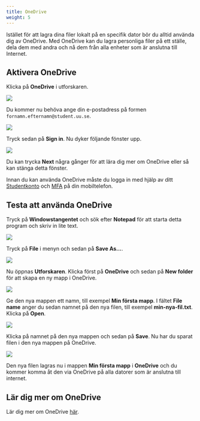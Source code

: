 ```yaml
---
title: OneDrive
weight: 5
---
```


Istället för att lagra dina filer lokalt på en specifik dator bör du alltid
använda dig av OneDrive. Med OneDrive kan du lagra personliga filer på ett
ställe, dela dem med andra och nå dem från alla enheter som är anslutna till
Internet.

## Aktivera OneDrive

Klicka på **OneDrive** i utforskaren. 

![](/images/studenttjanster/windows/explorer-onedrive.png)

Du kommer nu behöva ange din e-postadress på formen
`fornamn.efternamn@student.uu.se`. 

![](/images/studenttjanster/windows/onedrive-setup.png)

Tryck sedan på **Sign in**. Nu dyker följande fönster upp. 

![](/images/studenttjanster/windows/onedrive-setup-2.png)

Du kan trycka **Next** några gånger för att lära dig mer om OneDrive eller så
kan stänga detta fönster. 

Innan du kan använda OneDrive måste du logga in med hjälp av ditt
[Studentkonto](preparation/#studentkonto) och
[MFA](microsoft/#aktivera-multifaktorautentisering-mfa) på din mobiltelefon.

## Testa att använda OneDrive

Tryck på **Windowstangentet** och sök efter **Notepad** för att starta detta
program och skriv in lite text. 

![](/images/studenttjanster/windows/my-first-file-1.png?width=600px)

Tryck på **File** i menyn och sedan på **Save As...**.

![](/images/studenttjanster/windows/my-first-file-2.png?width=600px)

Nu öppnas **Utforskaren**. Klicka först på **OneDrive** och sedan på **New
folder** för att skapa en ny mapp i OneDrive. 

![](/images/studenttjanster/windows/my-first-file-3.png)

Ge den nya mappen ett namn, till exempel **Min första mapp**. I fältet **File
name** anger du sedan namnet på den nya filen, till exempel **min-nya-fil.txt**.
Klicka på **Open**. 

![](/images/studenttjanster/windows/my-first-file-4.png)

Klicka på namnet på den nya mappen och sedan på **Save**. Nu har du sparat filen
i den nya mappen på OneDrive. 

![](/images/studenttjanster/windows/my-first-file-6.png)

Den nya filen lagras nu i mappen **Min första mapp** i **OneDrive** och du
kommer komma åt den via OneDrive på alla datorer som är anslutna till internet. 

## Lär dig mer om OneDrive

Lär dig mer om OneDrive [här][more]. 

[more]: https://support.microsoft.com/en-us/onedrive




